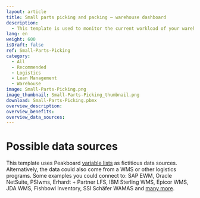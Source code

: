 ```yaml
---
layout: article
title: Small parts picking and packing – warehouse dashboard
description: 
  - This template is used to monitor the current workload of your warehouse. The practical visualization shows you important key figures such as inventory levels and information on orders in real time. Optimize your logistics processes and increase your warehouse stock accuracy with ease. In this template variables are used as sample data and a script is executed to display an action. Replace the variables with your own data sources and remove the script to configure the template for your individual use case.
lang: en
weight: 600
isDraft: false
ref: Small-Parts-Picking
category:
  - All
  - Recommended
  - Logistics
  - Lean Management
  - Warehouse
image: Small-Parts-Picking.png
image_thumbnail: Small-Parts-Picking_thumbnail.png
download: Small-Parts-Picking.pbmx
overview_description:
overview_benefits:
overview_data_sources:
---
```

# Possible data sources
This template uses Peakboard [variable lists](https://help.peakboard.com/scripting/en-variables.html) as fictitious data sources. Alternatively, the data could also come from a WMS or other logistics programs. Some examples you could connect to: SAP EWM, Oracle NetSuite, PSIwms, Erhardt + Partner LFS, IBM Sterling WMS, Epicor WMS, JDA WMS, Fishbowl Inventory, SSI Schäfer WAMAS and [many more](https://peakboard.com/en/interfaces/).
